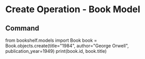 # Create Operation - Book Model

## Command
from bookshelf.models import Book
book = Book.objects.create(title="1984", author="George Orwell", publication_year=1949)
print(book.id, book.title)

 
